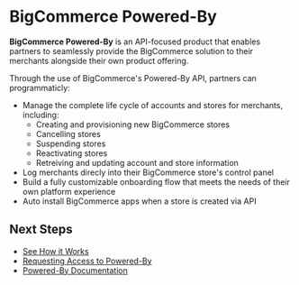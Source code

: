 # BigCommerce Powered-By

**BigCommerce Powered-By** is an API-focused product that enables partners to seamlessly provide the BigCommerce solution to their merchants alongside their own product offering. 

Through the use of BigCommerce's Powered-By API, partners can programmaticly:
* Manage the complete life cycle of accounts and stores for merchants, including: 
	* Creating and provisioning new BigCommerce stores
	* Cancelling stores
	* Suspending stores
	* Reactivating stores
	* Retreiving and updating account and store information
* Log merchants direcly into their BigCommerce store's control panel
* Build a fully customizable onboarding flow that meets the needs of their own platform experience
* Auto install BigCommerce apps when a store is created via API

## Next Steps
- [See How it Works](/powered-by/how-it-works)
- [Requesting Access to Powered-By](/powered-by/requesting-access)
- [Powered-By Documentation](/powered-by/documentation)
